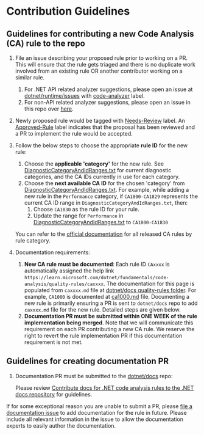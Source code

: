 ﻿# Contribution Guidelines

## Guidelines for contributing a new Code Analysis (CA) rule to the repo

1. File an issue describing your proposed rule prior to working on a PR. This will ensure that the rule gets triaged and there is no duplicate work involved from an existing rule OR another contributor working on a similar rule.
   1. For .NET API related analyzer suggestions, please open an issue at [dotnet/runtime/issues](https://github.com/dotnet/runtime/issues?q=is%3Aissue+is%3Aopen+sort%3Aupdated-desc) with [code-analyzer](https://github.com/dotnet/runtime/issues?q=is%3Aopen+is%3Aissue+label%3Acode-analyzer+sort%3Aupdated-desc) label.
   2. For non-API related analyzer suggestions, please open an issue in this repo over [here](https://github.com/dotnet/roslyn-analyzers/issues/new?template=suggest-a-new-rule.md).

2. Newly proposed rule would be tagged with [Needs-Review](https://github.com/dotnet/roslyn-analyzers/labels/Needs-Review) label. An [Approved-Rule](https://github.com/dotnet/roslyn-analyzers/labels/Approved-Rule) label indicates that the proposal has been reviewed and a PR to implement the rule would be accepted.

3. Follow the below steps to choose the appropriate **rule ID** for the new rule:

   1. Choose the **applicable 'category'** for the new rule. See [DiagnosticCategoryAndIdRanges.txt](.//src//Utilities//Compiler//DiagnosticCategoryAndIdRanges.txt) for current diagnostic categories, and the CA IDs currently in use for each category.
   2. Choose the **next available CA ID** for the chosen 'category' from [DiagnosticCategoryAndIdRanges.txt](.//src//Utilities//Compiler//DiagnosticCategoryAndIdRanges.txt).
      For example, while adding a new rule in the `Performance` category, if `CA1800-CA1829` represents the current CA ID range in `DiagnosticCategoryAndIdRanges.txt`, then:
      1. Choose `CA1830` as the rule ID for your rule.
      2. Update the range for `Performance` in [DiagnosticCategoryAndIdRanges.txt](.//src//Utilities//Compiler//DiagnosticCategoryAndIdRanges.txt) to `CA1800-CA1830`

   You can refer to the [official documentation](https://learn.microsoft.com/visualstudio/code-quality/code-analysis-for-managed-code-warnings) for all released CA rules by rule category.

4. Documentation requirements:
   1. **New CA rule must be documented**: Each rule ID `CAxxxx` is automatically assigned the help link `https://learn.microsoft.com/dotnet/fundamentals/code-analysis/quality-rules/caxxxx`. The documentation for this page is populated from `caxxxx.md` file at [dotnet/docs quality-rules folder](https://github.com/dotnet/docs/tree/main/docs/fundamentals/code-analysis/quality-rules). For example, `CA1000` is documented at [ca1000.md](https://github.com/dotnet/docs/tree/main/docs/fundamentals/code-analysis/quality-rules/ca1000.md) file. Documenting a new rule is primarily ensuring a PR is sent to `dotnet/docs` repo to add `caxxxx.md` file for the new rule. Detailed steps are given below.
   2. **Documentation PR must be submitted within ONE WEEK of the rule implementation being merged**. Note that we will communicate this requirement on each PR contributing a new CA rule. We reserve the right to revert the rule implementation PR if this documentation requirement is not met.

## Guidelines for creating documentation PR

1. Documentation PR must be submitted to the [dotnet/docs](https://github.com/dotnet/docs) repo:

   Please review [Contribute docs for .NET code analysis rules to the .NET docs repository](https://learn.microsoft.com/contribute/dotnet/dotnet-contribute-code-analysis) for guidelines.

If for some exceptional reason you are unable to submit a PR, please [file a documentation issue](https://github.com/dotnet/docs/issues) to add documentation for the rule in future. Please include all relevant information in the issue to allow the documentation experts to easily author the documentation.
